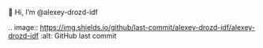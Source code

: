 👋 Hi, I’m @alexey-drozd-idf

.. image:: https://img.shields.io/github/last-commit/alexey-drozd-idf/alexey-drozd-idf   :alt: GitHub last commit

<!---
alexey-drozd-idf/alexey-drozd-idf is a ✨ special ✨ repository because its `README.md` (this file) appears on your GitHub profile.
You can click the Preview link to take a look at your changes.
--->
